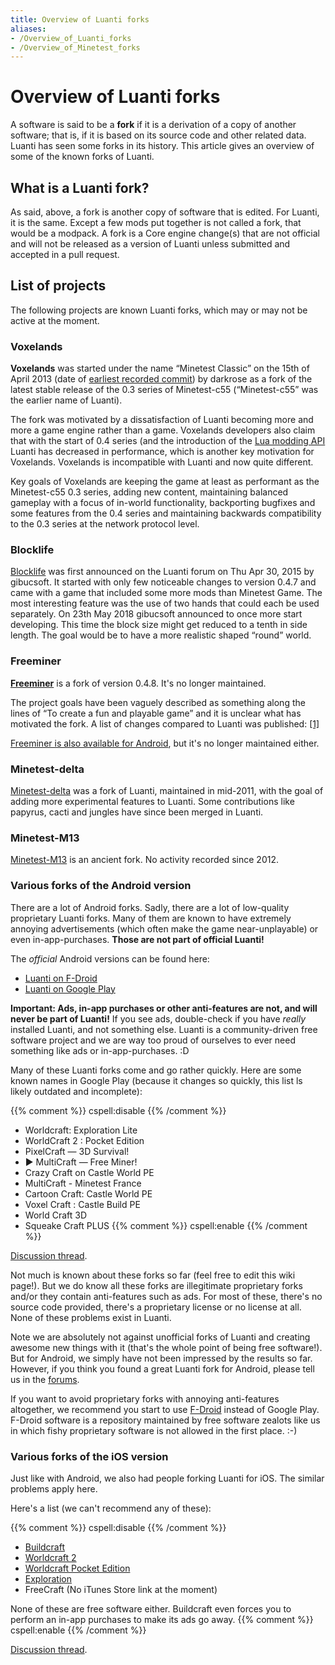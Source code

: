 ```yaml
---
title: Overview of Luanti forks
aliases:
- /Overview_of_Luanti_forks
- /Overview_of_Minetest_forks
---
```


# Overview of Luanti forks

A software is said to be a **fork** if it is a derivation of a copy of another software; that is, if it is based on its source code and other related data. Luanti has seen some forks in its history. This article gives an overview of some of the known forks of Luanti.

What is a Luanti fork?
----------------------

As said, above, a fork is another copy of software that is edited. For Luanti, it is the same. Except a few mods put together is not called a fork, that would be a modpack. A fork is a Core engine change(s) that are not official and will not be released as a version of Luanti unless submitted and accepted in a pull request.

List of projects
----------------

The following projects are known Luanti forks, which may or may not be active at the moment.

### Voxelands

**Voxelands** was started under the name “Minetest Classic” on the 15th of April 2013 (date of [earliest recorded commit](https://gitorious.org/minetest-classic/minetest-classic/commit/2c4e0bcbc94abca621aeaa6f5159d2637179da47)) by darkrose as a fork of the latest stable release of the 0.3 series of Minetest-c55 (“Minetest-c55” was the earlier name of Luanti).

The fork was motivated by a dissatisfaction of Luanti becoming more and more a game engine rather than a game. Voxelands developers also claim that with the start of 0.4 series (and the introduction of the [Lua modding API](/mods) Luanti has decreased in performance, which is another key motivation for Voxelands. Voxelands is incompatible with Luanti and now quite different.

Key goals of Voxelands are keeping the game at least as performant as the Minetest-c55 0.3 series, adding new content, maintaining balanced gameplay with a focus of in-world functionality, backporting bugfixes and some features from the 0.4 series and maintaining backwards compatibility to the 0.3 series at the network protocol level.

### Blocklife

[Blocklife](https://forum.luanti.org/viewtopic.php?f=14&t=12021) was first announced on the Luanti forum on Thu Apr 30, 2015 by gibucsoft. It started with only few noticeable changes to version 0.4.7 and came with a game that included some more mods than Minetest Game. The most interesting feature was the use of two hands that could each be used separately. On 23th May 2018 gibucsoft announced to once more start developing. This time the block size might get reduced to a tenth in side length. The goal would be to have a more realistic shaped “round” world.

### Freeminer

**[Freeminer](http://freeminer.org/)** is a fork of version 0.4.8. It's no longer maintained.

The project goals have been vaguely described as something along the lines of “To create a fun and playable game” and it is unclear what has motivated the fork. A list of changes compared to Luanti was published: [\[1\]](http://forum.freeminer.org/threads/full-list-of-changes-from-minetest.110/)

[Freeminer is also available for Android](https://f-droid.org/packages/org.freeminer.freeminer/), but it's no longer maintained either.

### Minetest-delta

[Minetest-delta](https://github.com/erlehmann/minetest-delta) was a fork of Luanti, maintained in mid-2011, with the goal of adding more experimental features to Luanti. Some contributions like papyrus, cacti and jungles have since been merged in Luanti.

### Minetest-M13

[Minetest-M13](https://minetestm13.weebly.com/) is an ancient fork. No activity recorded since 2012.

### Various forks of the Android version

There are a lot of Android forks. Sadly, there are a lot of low-quality proprietary Luanti forks. Many of them are known to have extremely annoying advertisements (which often make the game near-unplayable) or even in-app-purchases. **Those are not part of official Luanti!**

The _official_ Android versions can be found here:

* [Luanti on F-Droid](https://f-droid.org/packages/net.minetest.minetest/)
* [Luanti on Google Play](https://play.google.com/store/apps/details?id=net.minetest.minetest)

**Important: Ads, in-app purchases or other anti-features are not, and will never be part of Luanti!** If you see ads, double-check if you have _really_ installed Luanti, and not something else. Luanti is a community-driven free software project and we are way too proud of ourselves to ever need something like ads or in-app-purchases. :D

Many of these Luanti forks come and go rather quickly. Here are some known names in Google Play (because it changes so quickly, this list ls likely outdated and incomplete):

{{% comment %}} cspell:disable {{% /comment %}}
* Worldcraft: Exploration Lite
* WorldCraft 2 : Pocket Edition
* PixelCraft — 3D Survival!
* ► MultiCraft ― Free Miner!
* Crazy Craft on Castle World PE
* MultiCraft - Minetest France
* Cartoon Craft: Castle World PE
* Voxel Craft : Castle Build PE
* World Craft 3D
* Squeake Craft PLUS
{{% comment %}} cspell:enable {{% /comment %}}

[Discussion thread](https://forum.luanti.org/viewtopic.php?f=3&t=16707).

Not much is known about these forks so far (feel free to edit this wiki page!). But we do know all these forks are illegitimate proprietary forks and/or they contain anti-features such as ads. For most of these, there's no source code provided, there's a proprietary license or no license at all. None of these problems exist in Luanti.

Note we are absolutely not against unofficial forks of Luanti and creating awesome new things with it (that's the whole point of being free software!). But for Android, we simply have not been impressed by the results so far. However, if you think you found a great Luanti fork for Android, please tell us in the [forums](https://forum.luanti.org/viewtopic.php?f=3&t=16707).

If you want to avoid proprietary forks with annoying anti-features altogether, we recommend you start to use [F-Droid](https://f-droid.org/) instead of Google Play. F-Droid software is a repository maintained by free software zealots like us in which fishy proprietary software is not allowed in the first place. :-)

### Various forks of the iOS version

Just like with Android, we also had people forking Luanti for iOS. The similar problems apply here.

Here's a list (we can't recommend any of these):

{{% comment %}} cspell:disable {{% /comment %}}
* [Buildcraft](https://itunes.apple.com/us/app/buildcraft-multiplayer-block-game/id740372768?mt=8)
* [Worldcraft 2](https://itunes.apple.com/us/app/worldcraft-survival-2/id900353132?mt=8)
* [Worldcraft Pocket Edition](https://itunes.apple.com/us/app/worldcraft-pocket-edition/id796349324?mt=8)
* [Exploration](https://itunes.apple.com/us/app/exploration-mind-world-of-craft-survival-game/id880642020?mt=8)
* FreeCraft (No iTunes Store link at the moment)

None of these are free software either. Buildcraft even forces you to perform an in-app purchases to make its ads go away.
{{% comment %}} cspell:enable {{% /comment %}}

[Discussion thread](https://forum.luanti.org/viewtopic.php?f=3&t=16707).
